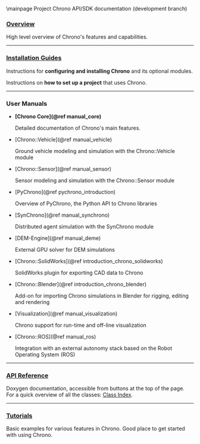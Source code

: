 \mainpage Project Chrono API/SDK documentation (development branch)


<h3><a href="introduction_chrono.html">Overview</a></h3>

High level overview of Chrono's features and capabilities.

---

<h3><a href="install_guides.html">Installation Guides</a></h3>

Instructions for **configuring and installing Chrono** and its optional modules.

Instructions on **how to set up a project** that uses Chrono.

---

<h3>User Manuals</h3>

- **[Chrono Core](@ref manual_core)**

  Detailed documentation of Chrono's main features.

- [Chrono::Vehicle](@ref manual_vehicle)

  Ground vehicle modeling and simulation with the Chrono::Vehicle module

- [Chrono::Sensor](@ref manual_sensor)

  Sensor modeling and simulation with the Chrono::Sensor module

- [PyChrono](@ref pychrono_introduction)

  Overview of PyChrono, the Python API to Chrono libraries

- [SynChrono](@ref manual_synchrono)

  Distributed agent simulation with the SynChrono module

- [DEM-Engine](@ref manual_deme)

  External GPU solver for DEM simulations

- [Chrono::SolidWorks](@ref introduction_chrono_solidworks)

  SolidWorks plugin for exporting CAD data to Chrono

- [Chrono::Blender](@ref introduction_chrono_blender)

  Add-on for importing Chrono simulations in Blender for rigging, editing and rendering

- [Visualization](@ref manual_visualization)

  Chrono support for run-time and off-line visualization

- [Chrono::ROS](@ref manual_ros)

  Integration with an external autonomy stack based on the Robot Operating System (ROS)

---

<h3><a href="classes.html">API Reference</a></h3>

Doxygen documentation, accessible from buttons at the top of the page. For a quick overview of all the classes: [Class Index](classes.html).

---

<h3><a href="tutorial_root.html">Tutorials</a></h3>

Basic examples for various features in Chrono. Good place to get started with using Chrono.
